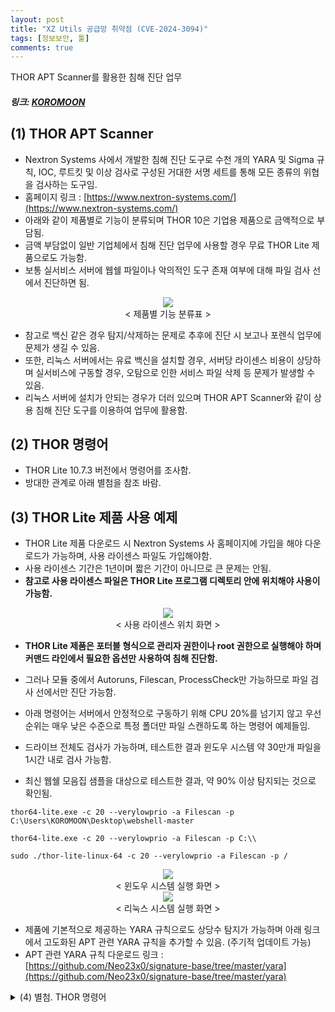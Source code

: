 ```yaml
---
layout: post
title: "XZ Utils 공급망 취약점 (CVE-2024-3094)"
tags: [정보보안, 툴]
comments: true
---
```

THOR APT Scanner를 활용한 침해 진단 업무
##### 링크: [KOROMOON][KOROMOONlink]
[KOROMOONlink]: https://koromoon.blogspot.com/2022/09/thor-apt-scanner.html "Go KOROMOON"

## (1) THOR APT Scanner
- Nextron Systems 사에서 개발한 침해 진단 도구로 수천 개의 YARA 및 Sigma 규칙, IOC, 루트킷 및 이상 검사로 구성된 거대한 서명 세트를 통해 모든 종류의 위협을 검사하는 도구임.
- 홈페이지 링크 : [https://www.nextron-systems.com/](https://www.nextron-systems.com/)
- 아래와 같이 제품별로 기능이 분류되며 THOR 10은 기업용 제품으로 금액적으로 부담됨.
- 금액 부담없이 일반 기업체에서 침해 진단 업무에 사용할 경우 무료 THOR Lite 제품으로도 가능함.
- 보통 실서비스 서버에 웹쉘 파일이나 악의적인 도구 존재 여부에 대해 파일 검사 선에서 진단하면 됨.

<div align="center"><img src="https://blogger.googleusercontent.com/img/b/R29vZ2xl/AVvXsEheekMwbBM5SjT5kiE1M2-jmemMoeiGssaM__pZW5kgcuUCrFghQNEks1uxUx5vBFHt5Rs2pTQC2PlM-h_2xgsRN24yROMwt7v7bv3xBaFM7B2k-m7baVX8d_koPCBMWPV_mUVzOFFC4mYEOYZZG831HMfo9U3J3RI7Lqg-37YDrRLQQx6G9aqWUBaT/w640-h484/%EC%A0%9C%ED%92%88%EB%B3%84%20%EA%B8%B0%EB%8A%A5%20%EB%B6%84%EB%A5%98%ED%91%9C.png"></div>
<div align="center">&lt; 제품별 기능 분류표 &gt;</div>

- 참고로 백신 같은 경우 탐지/삭제하는 문제로 추후에 진단 시 보고나 포렌식 업무에 문제가 생길 수 있음.
- 또한, 리눅스 서버에서는 유료 백신을 설치할 경우, 서버당 라이센스 비용이 상당하며 실서비스에 구동할 경우, 오탐으로 인한 서비스 파일 삭제 등 문제가 발생할 수 있음.
- 리눅스 서버에 설치가 안되는 경우가 더러 있으며 THOR APT Scanner와 같이 상용 침해 진단 도구를 이용하여 업무에 활용함.

## (2) THOR 명령어
- THOR Lite 10.7.3 버전에서 명령어를 조사함.
- 방대한 관계로 아래 별첨을 참조 바람.

## (3) THOR Lite 제품 사용 예제
- THOR Lite 제품 다운로드 시 Nextron Systems 사 홈페이지에 가입을 해야 다운로드가 가능하며, 사용 라이센스 파일도 가입해야함.
- 사용 라이센스 기간은 1년이며 짧은 기간이 아니므로 큰 문제는 안됨.
- **참고로 사용 라이센스 파일은 THOR Lite 프로그램 디렉토리 안에 위치해야 사용이 가능함.**

<div align="center"> <img src="https://blogger.googleusercontent.com/img/b/R29vZ2xl/AVvXsEjzQWZP2aAsAHJTbH3GIfHume4jCSbE05jezOMifdLI-pNZfALITnKnafWnYEYXFbwz88h1nQQDzycYOm7WRc9DA20NSacaSAiIQLCr3St5X2-Suf_1u3C_dxrSpIYCqkMnnlGX2krQNooqQSpTqFJPsn7BdQDUnFyGenxPXZtE30hxd99E14DJD14F/w640-h338/%EC%82%AC%EC%9A%A9%20%EB%9D%BC%EC%9D%B4%EC%84%BC%EC%8A%A4%20%ED%8C%8C%EC%9D%BC%20%EC%9C%84%EC%B9%98%20%ED%99%94%EB%A9%B4_%EA%B0%80%EA%B3%B5.png"></div>

<div align="center">&lt; 사용 라이센스 위치 화면 &gt;</div>

- **THOR Lite 제품은 포터블 형식으로 관리자 권한이나 root 권한으로 실행해야 하며 커맨드 라인에서 필요한 옵션만 사용하여 침해 진단함.**

- 그러나 모듈 중에서 Autoruns, Filescan, ProcessCheck만 가능하므로 파일 검사 선에서만 진단 가능함.

- 아래 명령어는 서버에서 안정적으로 구동하기 위해 CPU 20%를 넘기지 않고 우선순위는 매우 낮은 수준으로 특정 폴더만 파일 스캔하도록 하는 명령어 예제들임.
- 드라이브 전체도 검사가 가능하며, 테스트한 결과 윈도우 시스템 약 30만개 파일을 1시간 내로 검사 가능함.
- 최신 웹쉘 모음집 샘플을 대상으로 테스트한 결과, 약 90% 이상 탐지되는 것으로 확인됨.

`thor64-lite.exe -c 20 --verylowprio -a Filescan -p C:\Users\KOROMOON\Desktop\webshell-master`

`thor64-lite.exe -c 20 --verylowprio -a Filescan -p C:\\`

`sudo ./thor-lite-linux-64 -c 20 --verylowprio -a Filescan -p /`

<div align="center"> <img src="https://blogger.googleusercontent.com/img/b/R29vZ2xl/AVvXsEgggCQA50NZLs3_X-BNJoSSGYcIJYTzCgpGzXdIUGsI-4t9E3oTgOaNkahdnhoRfmdqu6db2QZ3HJlD0U0AOBwxcob-zGPuHi0EKUTDxUKzDBGUmXLtE0nES0uZDpqB-HeI-BYCdEzEPZDTRmn9aMn05bVP2Eomsrk7khrRm0_QqkGMFGt_N6N0VHKt/w640-h274/%EC%9C%88%EB%8F%84%EC%9A%B0%20%EC%8B%9C%EC%8A%A4%ED%85%9C%20%EA%B2%80%EC%82%AC%20%ED%99%94%EB%A9%B4_%EA%B0%80%EA%B3%B5.png"></div>

<div align="center">&lt; 윈도우 시스템 실행 화면 &gt;</div>

<div align="center"><img src="https://blogger.googleusercontent.com/img/b/R29vZ2xl/AVvXsEgPapZRHYG-S8K8I-YzdfhcuD9JRT2Oi7zJ5GUo5GyAOdjvy36Pcvo6X82q3LdUZxu4yfBR4ue23KyT3X-HE_HrUOdGzjSKaYC67U5npJO6L07m_LfskkDPK48ycX8P628EKA2kW6w1tYL7XINyA7oXv1qmFu_aqG9xBIp7omDQ-AMaFP1dyvC_U148/w640-h308/%EB%A6%AC%EB%88%85%EC%8A%A4%20%EC%8B%9C%EC%8A%A4%ED%85%9C%20%EA%B2%80%EC%82%AC%20%ED%99%94%EB%A9%B4_%EA%B0%80%EA%B3%B5.png"></div>
<div align="center">&lt; 리눅스 시스템 실행 화면 &gt</div>

- 제품에 기본적으로 제공하는 YARA 규칙으로도 상당수 탐지가 가능하며 아래 링크에서 고도화된 APT 관련 YARA 규칙을 추가할 수 있음. (주기적 업데이트 가능)
- APT 관련 YARA 규칙 다운로드 링크 : [https://github.com/Neo23x0/signature-base/tree/master/yara](https://github.com/Neo23x0/signature-base/tree/master/yara)

<details><summary>(4) 별첨. THOR 명령어</summary>
`>> thor64-lite.exe --version

  

THOR 10.7.3 (windows, amd64)

Build 11e6727 (2022-07-27 07:33:47)

YARA 4.2.2

PE-Sieve 0.3.3

OpenSSL 1.1.1l

Signature Database 2022/09/01-120047

  

  

>> thor64-lite.exe --fullhelp

  

   ###++++++   ________ ______  ___

   ###++++++  /_  __/ // / __ \/ _ \

   ###   +++   / / / _  / /_/ / , _/

   ###   +++  /_/ /_//_/\____/_/|_|  Lite

   ######+++ 

   ######+++  APT Scanner

  

  

01. 검사 옵션

  -t, --template string              해당 YAML 파일에서 기본 검사 매개변수를 처리함.

      --generate-config              주어진 매개변수에서 YAML 구성을 인쇄하고 종료함.

  -p, --path strings                 특정 파일 경로를 검사함. 이 옵션을 여러 번 지정하여 여러 경로를 정의함.

                                     비재귀 검사의 경우 경로에 ':NOWALK' 를 추가함. (기본값 : 시스템 드라이브만, 기본값 [])

      --allhds                       모든 로컬 하드 드라이브를 검사함. (Windows 시스템만 해당, 기본값 : 시스템 드라이브만)

      --alldrives                    네트워크 드라이브 및 ROM 드라이브를 포함한 모든 로컬 드라이브를 검사함. (기본값 : 시스템 드라이브만)

      --max_file_size uint           확인할 최대 파일 크기임. (더 큰 파일은 무시됨)

                                     이 제한을 늘리면 THOR 툴의 메모리 사용량이 증가함. (기본값 30MB)

      --max_file_size_intense uint   집중 검사를 위한 최대 파일 크기 (사용되지 않음, 기본값 200MB)

      --max_log_lines int            나머지 줄을 건너뛰기 전에 로그 파일을 체크인할 최대 줄 수임. (기본값 1,000,000)

      --max_process_size uint        확인할 최대 프로세스 크기임. (더 큰 프로세스는 무시됨, 기본값 2GB)

      --max_runtime int              최대 실행 시간임.

                                     지정된 시간이 지나면 THOR 툴이 중지됨.

                                     0 은 최대 런타임이 없음을 의미함. (기본값 168 시간)

      --nodoublecheck                다른 THOR 인스턴스가 실행 중인지 확인하지 마십시오.

                                     (예를 들어 여러 탑재 이미지가 단일 시스템에서 동시에 검사되는 Lab 사용 사례, Forensic Lab 라이센스가 필요함)

  -f, --epoch strings                시작 및 종료 날짜 쌍으로 기재하여 공격자 활동이 있는 날짜 범위를 지정함.

                                     이 날짜 사이에 생성/수정된 파일은 추가 점수를 받음. (지정된 시작 날짜 포함, 지정된 종료 날짜 제외)

                                     예제 : - f 2009-10-09 -f 2009-10-10 옵션 표시은 2009-10-09 공격 날짜를 표시함.

                                     (기본값 [])

      --epochscore int               공격자 활동이 있는 날에 생성/수정된 파일이 있을 경우 추가할 점수임.

                                     (--epoch 매개변수 참조, 기본값 35)

      --insecure                     TLS 호스트 확인을 건너뜀. (불안정함)

      --ca strings                   TLS 핸드쉐이크 중 호스트 인증서 확인을 위한 루트 CA 임. (기본값 [])

      --cross-platform               경로 구분자 플랫폼이 있는 IOC 를 독립적으로 적용함.

      --require-admin                관리자 권한 없이 THOR 를 실행하면 즉시 종료됨.

      --follow-symlinks              디렉토리를 가리키는 파일 검사 중에 심볼릭 링크가 발견되면 디렉토리를 검사함.

      --max-recursion-depth uint     검사할 아카이브의 최대 깊이임. (기본값 4)

      --max-nested-objects uint      검사할 아카이브당 최대 파일 수임. (기본값 10,000)

  

  

  

02. 검사 모듈

      --quick                      일부 감지 비용으로 검사 속도를 높이려면 여러 플래그를 활성화하십시오.

                                   이것은 다음과 같음 : --noeventlog --nofirewall --noprofiles --nowebdirscan --nologscan --noevtx --nohotfixes --nomft --lookback 3 --lookback-modules filescan

      --soft                       CPU 및 RAM 집약적인 모듈을 건더뛰고 실행 파일의 압축을 풀지 않고 DoublePulsar 백도어 검사를 수행하지 않으며 최대 CPU 사용량을 70% 로 낮추고 THOR 에 대해 낮은 우선 순위를 설정함.

                                   이 모드는 CPU 코어가 1개이거나 RAM이 1024 MB 미만인 시스템에서 자동으로 활성화됨.

                                   (CPU 및 RAM 집약적인 모듈 : 뮤텍스, 방화벽, 로그온, 네트워크 세션 및 공유, LSA 세션, 열린 파일, 호스트 파일)

      --intense                    soft 모드를 비활성화하고, 덤프 파일 분석, MFT 분석 및 시그마 규칙을 활성화하고, 관련성이 낮은 레지스트리 키를 건너뛰지 않고, 크기에 관계없이 프로세스를 검사하고, 달리 지정하지 않는 한 max_file_size 를 200 MB 로 설정함.

                                   경고 : 이 검사 모드는 시스템 안정성에 영향을 미치는 작업을 수행함. 위험을 감수하지 않는 한 라이브 검사에서 이 모드를 사용하지 마십시오.

      --diff                       각 모듈의 확인 시간을 모듈이 성공적으로 실행된 마지막 시간으로 설정하고 --global-lookback 을 활성화함. (--lookback 참조)

                                   사실상 이것은 마지막 검사 이후에 변경된 요소만 검사됨을 의미함. (ThorDB 가 활성화된 경우에만 작동)

      --lookback int               분석할 지난 날 수를 지정함.

                                   이 시점 이전의 이벤트 로그 항목은 무시됨.

                                   0 은 제한이 없음을 의미함. (기본값 0)

      --global-lookback            Lookback 을 지원하는 모든 모듈에 Lookback 을 적용함. (이벤트로그 뿐만 아니라)

                                   --lookback 및 --lookback-modules 도 참조하십시오.

                                   경고 : 타임스탬프 또는 이와 유사한 안티바이러스 회피 방법으로 인해 요소가 검사되지 않을 수 있음.

      --force-aptdir-lookback      FileScan 모듈의 모든 파일에 조회 응용 프로그램을 시행함.

                                   기본적으로 특히 위험에 처한 디렉토리는 Lookback 값을 무시함.

      --lookback-modules strings   주어진 모듈에 Lookback 을 적용함.

                                   --lookback 및 --modules 도 참조하십시오.

                                   경고 : 타임스탬프 또는 이와 유사한 안티바이러스 회피 방법으로 인해 요소가 검사되지 않을 수 있음.

                                   (기본값 [이벤트로그])

      --lab                        lab 검사 모드는 파일 시스템만 검사하고, 리소스 검사 및 quick 모드를 비활성화하고, intense 모드를 활성화하고, ThorDB 를 비활성하고, IOC 플랫폼을 독립적으로 적용하고, 모든 CPU 코어를 사용함.

                                   이 옵션은 기본적으로 모든 드라이브를 검색하지만 종종 -p 옵션과 함께 사용하여 단일 경로만 검색함.

                                   Forensic Lab 라이센스가 필요함.

      --virtual-map strings        다른 접두사를 사용하도록 찾은 파일 경로를 다시 작성하십시오.

                                   이는 파일의 현재 위치가 원래 위치와 일치하지 않아 참조가 오래되었을 수 있는 마운트된 이미지에 유용할 수 있음.

                                   원래 및 현재 경로를 --virtual-map path/to/current/location:path/to/original/location 으로 지정함.

                                   Windows 시스템에서는 드라이브 이름도 지원됨.

                                   F: 드라이브가 원래 C: 로 사용된 경우 --virtual-map F:C 를 지정함.

                                   Forensic Lab 라이센스가 필요함. (기본값 [])

  

  

03. 리소스 옵션

  -c, --cpulimit float        CPU 사용량을 지정한 설정값(백분율)으로 제한함.

                              최소값은 15%임. (기본값 90)

      --nocpulimit            cpulimit 검사를 비활성화함.

      --nosoft                soft 모드의 자동 활성화를 비활성화함. (--soft 참조)

      --norescontrol          시스템에 리소스가 부족한지 확인하지 마십시오.

                              리소스 부족으로 인해 취소된 검사를 시행하려면 이 옵션을 사용하십시오.

                              (주의해서 사용하세요!)

      --minmem uint           사용 가능한 실제 메모리 양이 지정된 값 아래로 떨어지면 실행 중인 검사을 취소함.

                              (단위 MB, 기본값 50)

      --lowprio               THOR 프로세스의 우선 순위를 더 낮은 수준으로 줄임.

      --verylowprio           THOR 프로세스의 우선 순위를 매우 낮은 수준으로 줄임.

      --nolowprio             soft 모드로 인해 THOR 프로세스의 우선 순위를 더 낮은 수준으로 낮추지 마십시오.

                              (--soft 참조)

      --nolockthread          C 라이브러리에 대한 호출을 주 스레드에 잠그지 마십시오.

                              (메모리 사용량을 희생시키면서 성능을 향상시킬 수 있음)

      --yara-stack-size int   YARA 스택에 대해 이수의 슬롯을 할당함. (기본값 16384)

                              이 제한을 늘리면 더 많은 메모리 오버헤드가 있지만 더 큰 규칙을 사용할 수 있음. (기본값 16384)

      --yara-timeout int      지정된 시간보다 오래 걸리는 YARA 검사를 취소함. (단위 초, 기본값 60)

      --threads uint16        지정된 수량의 THOR 스레드를 병렬로 실행함.

                              Forensic Lab 라이센스가 필요함.

      --bulk-size uint        지정된 수량의 요소를 함께 확인하십시오.

                              예를 들어 로그 라인 또는 레지스트리 항목 (기본값 20MB)

  

  

04. 특수 검사 모드

  -m, --image_file string          주어진 단일 메모리 이미지/덤프 파일만 검사함. (디스크 이미지에는 사용하지 않고 --lab 으로 마운트된 이미지를 검사함)

                                   Forensic Lab 라이센스가 필요함.

      --image-chunk-size uint      지정된 크기의 청크(chunk)로 이미지/덤프 파일을 검사함. (기본값 11MB)

  -r, --restore_directory string   DeepDive 동안 YARA 규칙에 일치하는 PE 파일을 지정된 폴더에 복원함.

      --restore_score int          주어진 값보다 높은 총 일치 점수를 가진 청크(chunk)만 복원함. (기본값 50)

      --dropzone                   특정 디렉토리에 드롭된 모든 파일을 관찰하고 검사함. (-p 옵션과 함께 전달되어야 함)

                                   리소스 검사 및 quick 모드를 비활성화하고 intense 모드를 활성화하고 ThorDB 를 비활성화하고 IOC 플랫폼을 독립적으로 적용함.

                                   Forensic Lab 라이센스가 필요함.

      --dropdelete                 검사 후 드롭 영역에 드롭된 모든 파일을 삭제함.

  

  

05. Thor Thunderstorm 서비스

      --thunderstorm                      특정 포트로 전송된 모든 파일을 감시하고 검사함. (--server-port 참조)

                                          리소스 확인 및 quick 모드를 비활성화하고 intense 모드를 활성화하고 ThorDB 를 비활성화하고 IOC 플랫폼을 독립적으로 적용함.

      --server-upload-dir string          THOR 가 업로드된 파일을 삭제하는 디렉토리의 경로임.

                                          이 경로가 존재하지 않으면 THOR 가 생성을 시도함.

                                          (기본값 : "C:\\Users\\[사용자명]\\AppData\\Local\\Temp\\thor-uploads")

      --server-host string                THOR 서버가 바인딩해야 하는 IP 주소임. (기본값 "127.0.0.1")

      --server-port uint16                THOR 서버가 바인딩해야 하는 TCP 포트임. (기본값 8080)

      --server-cert string                THOR 서버가 사용해야 하는 TLS 인증서임. 비워두면 TLS 가 사용되지 않음.

      --server-key string                 THOR 서버가 사용해야 하는 TLS 인증서의 개인키임. --server-cert 가 지정된 경우 필수임.

      --server-store-samples string       --server-upload-dir 로 지정된 폴더에 샘플을 영구적으로 저장할 지 여부를 설정함.

                                          모든 샘플을 저정하려면 "all" 을 지정하고 경고 또는 알림을 생성한 샘플만 저장하려면 "malicious" 를 지정함. (기본값 "none")

      --server-result-cache-size uint32   비동기 요청의 결과를 임시로 저장하는 데 사용되는 캐시의 크기임.

                                          0 으로 설정하면 캐시가 비활성화되고 비동기 결과가 저장되지 않음. (기본값 250,000)

      --pure-yara                         YARA 서명을 사용하여 파일만 검사함.

                                          (모든 프로그래밍 방식 검사, STIX, Sigma, IOC 및 대부분의 기능 및 모듈 비활성화)

      --sync-only-threads uint16          동기 요청을 위해 지정된 수량의 THOR 스레드를 예약함.

      --force-max-file-size               크기에도 불구하고 일반적으로 검사되는 레지스트리 하이브 또는 로그 파일과 같은 파일에도 최대 파일 크기를 적용함.

  

  

06. 라이센스 검색

      --asgard string           라이센스를 요청해야 하는 ASGARD 서버의 호스트 이름임.

                                (예 : asgard.my-company.internal)

      --asgard-token string     해당 토큰을 사용하여 asgard 서버 라이센스 API 로 인증함.

                                토큰은 ASGARD 의 '다운로드' 똔,ㄴ '라이센스' 섹션에서 찾을 수 있음.

                                ASGARD 2.5 이상이 필요함.

  -q, --license-path string     THOR 라이센스가 포함된 경로임. (기본값은 어플리케이션 디렉토리)

      --portal-key string       해당 API 키를 사용하여 portal.nextron-systems.com 에서 이 호스트에 대한 라이센스를 얻으십시오.

                                이 기능은 호스트 기반 서버/워크스테이션 계약에서만 지원됨.

      --portal-contracts ints   라이센스 생성을 위해 해당 계약을 사용하십시오.

                                계약이 지정되지 않은 경우 포털은 자체적으로 계약을 선택함.

                                --portal-key 참조하십시오. (기본값 [])

      --portal-nonewlic         포털의 기존 라이센스만 사용하십시오.

                                존재하지 않으면 종료함.

                                --portal-key 를 참조하십시오.

  

  

07. 활성 모듈

  

사용 가능한 모듈 : Filescan, Timestomp, DeepDive, EnvCheck, Hosts, LoggedIn, UserDir, Autoruns, Dropzone, Firewall, ProcessCheck, Rootkit, ServiceCheck, Thunderstorm, Users, AtJobs, DNSCache, EtwWatcher, Eventlog, Events, HotfixCheck, LSASessions, MFT, Mutex, NetworkSessions, NetworkShares, Pipes, RegistryChecks, SHIMCache, ScheduledTasks, WMIStartup

  

  -a, --module strings      다음 모듈만 활성화하십시오. (여러 모듈을 -a Module1 -a Module2 ... -a ModuleN 으로 지정, 기본값 [])

      --noprocs             프로세스를 분석하지 마십시오.

      --nofilesystem        파일 시스템을 검사하지 마십시오.

      --noreg               레지스트리를 분석하지 마십시오.

      --nousers             사용자 계정을 분석하지 마십시오.

      --nologons            현재 로그인한 사용자를 표시하지 마십시오.

      --noautoruns          자동 실행 요소를 분석하지 마십시오.

      --noeventlog          이벤트 로그를 분석하지 마십시오.

      --norootkits          루트킷을 검사하지 마십시오.

      --noevents            악성 이벤트를 검사하지 마십시오.

      --nodnscache          로컬 DNS 캐시를 분석하지 마십시오.

      --noenv               환경 변수를 분석하지 마십시오.

      --nohosts             호스트 파일을 분석하지 마십시오.

      --nomutex             악성 뮤텍스를 검사하지 마십시오.

      --notasks             예약된 작업을 검사하지 마십시오.

      --noservices          서비스를 분석하지 마십시오.

      --noprofiles          프로필 디렉토리를 분석하지 마십시오.

      --noatjobs            'at' 도구로 예약된 작업을 분석하지 마십시오.

      --nonetworksessions   네트워크 세션을 분석하지 마십시오.

      --nonetworkshares     네트워크 공유를 분석하지 마십시오.

      --noshimcache         SHIM 캐시 항목을 분석하지 마십시오.

      --nohotfixes          핫픽스(Hotfixes)를 분석하지 마십시오.

      --nowmistartup        WMI 를 사용하여 시작 요소를 분석하지 마십시오.

      --nofirewall          로컬 방화벽을 분석하지 마십시오.

      --nowmi               WMI 기능으로 모든 검사를 비활성화함.

      --nolsasessions       lsa 세션을 분석하지 마십시오.

      --nomft               드라이브의 MFT 를 분석하지 마십시오. (intense 모드가 아닌 경우 기본값)

      --mft                 드라이브의 MFT 를 분석함.

      --nopipes             명명된 파이프를 분석하지 마십시오.

      --noetwwatcher        THOR 런타임 동안 ETW 로그를 분석하지 마십시오.

      --nointegritycheck    Linux 에서 패키지 무결성에 대해 패키지 관리자에게 검사하지 마십시오.

      --timestomp           타임스탬프 감지를 활성화함.

      --notimestomp         타임스탬프 감지를 비활성화함.

  

  

08. 모듈 추가 기능

      --process ints              검사할 프로세스 ID 임.

                                  이 옵션을 여러 번 지정하여 여러 프로세스를 정의함.

                                  (기본값 : 모든 프로세스, 모듈 : Process Check, 기본값 [])

      --dump-procs                의심스럽거나 악의적인 프로세스에 대한 프로세스 덤프를 생성함. (모듈 : ProcessCheck)

      --max-procdumps uint        지정된 최대 수량의 프로세스 덤프를 만듬. (모듈 : ProcessCheck, 기본값 10)

      --procdump-dir string       지정된 디렉토리에 의심스러운 프로세스의 프로세스 덤프를 저장함. (모듈 : ProcessCheck, 기본값 : "%ProgramData%\\thor")

  -n, --eventlog-target strings   특정 이벤트 로그를 검사함.

                                  (예 : 'Security' 또는 'Microsoft-Windows-Sysmon/Operational', 모듈 : Eventlog, 기본값 [])

      --nodoublepulsar            DoublePulsar 백도어를 검사하지 마십시오. (모듈 : Rootkit)

      --full-registry             관련성이 낮은 레지스트리 하이브 키를 건너뛰지 마십시오. (모듈 : Registry)

      --noregwalk                 레지스트리 검사 중에 전체 레지스트리를 검사하지 마십시오.

      --showdeleted               MFT 에서 발견된 삭제된 파일을 'info' 메시지로 표시함.

      --allfiles                  일반적으로 관심이 없는 파일을 포함하여 모든 파일을 검사함.

                                  달리 지정하지 않는 한 --max_file_size 를 200 MB 로 설정함.

      --ads                       모든 파일에 대해 대체 데이터 스트림을 검사함.

  

  

09. 활성 기능

      --nothordb               검사 정보를 보관하기 위해 ThorDB 데이터베이스를 사용하거나 생성하지 마십시오.

      --sigma                  Sigma 서명으로 검사함. (지원 중단됨 : 기본적으로 활성화됨)

      --nosigma                Sigma 서명 비활성화함.

      --dumpscan               메모리 덤프를 검사함.

      --nologscan              로그 파일을 검사하지 마십시오. (.log 확장자 또는 위치로 식별됨)

      --noyara                 YARA 로 검사를 비활성화함.

      --nostix                 STIX 로 검사를 비활성화함.

      --noarchive              아카이브 내용을 검사하지 마십시오.

      --noc2                   알려진 C2 도메인에 대한 검사를 비활성화함.

      --noprochandles          프로세스 핸들을 분석하지 마십시오.

      --noprocconnections      프로세스 연결을 분석하지 마십시오.

      --noamcache              Amcache 파일을분석하지 마십시오.

      --noregistryhive         레지스트리 하이브 파일을 분석하지 마십시오.

      --noexedecompress        포터블(portable) 실행 파일의 압축을 풀고 검사하지 마십시오.

      --nowebdirscan           프로세스 핸들에서 발견된 웹 디렉토리를 분석하지 마십시오.

      --novulnerabilitycheck   시스템의 취약점을 분석하지 마십시오.

      --noprefetch             프리페치(prefetch) 디렉토리를 분석하지 마십시오.

      --nogroupsxml            groups.xml 을 분석하지 마십시오.

      --nowmipersistence       WMI 지속성을 검사하지 마십시오.

      --nolnk                  LNK 파일을 분석하지 마십시오.

      --noknowledgedb          Mac OS 에서 knowledge DB 를 검사하지 마십시오.

      --nower                  .wer 파일을 분석하지 마십시오.

      --noevtx                 EVTX 파일을 분석하지 마십시오.

      --noauthorizedkeys       authorized_keys 파일을 분석하지 마십시오.

      --noimphash              의심스런 EXE 파일의 해시값을 계산하지 마십시오. (Windows 시스템만 해당)

      --c2-in-memory           프로세스 메모리에 C2 IOC 를 적용함. (브라우저 및 기타 프로세스 메모리에서 많은 가용성을 기꺼이 허용하지 않는 한 권장하지 않음)

      --custom-c2-in-memory    프로세스 메모리에 사용자 지정 C2 IOC를 적용함.

      --noeml                  이메일 파서를 비활성화함.

  

  

10. 추가 기능

      --customonly            사용자 정의 서명만 사용 (모든 내부 THOR 서명 및 탐지 비활성화)

      --full-proc-integrity   프로세스 가장(impersonation) 탐지를 위해 --processintegrity 감도를 높임.

                              오탐을 일으킬 가능성이 높지만 실제 위협을 더 잘 탐지함.

      --processintegrity      PE-Sieve 를 실행하여 프로세스 무결성을 확인함. (Windows 시스템만 해당)

  

  

11. 출력 옵션

  -l, --logfile string                                    텍스트 출력을 위한 로그 파일 (기본값 ":hostname:_thor_:time:.txt")

      --htmlfile string                                   HTML 출력을 위한 로그 파일 (기본값 ":hostname:_thor_:time:.html")

      --nolog                                             텍스트 또는 HTML 로그 파일을 생성하지 마십시오.

      --nohtml                                            HTML 보고서 파일을 만들지 마십시오.

      --appendlog                                         덮어쓰기 대신 기존 로그에 텍스트 로그를 추가함.

      --keyval                                            키 값 쌍으로 텍스트 및 HTML 로그 파일의 형식을 지정하여 SIEM 시스템에서 필드 추출을 단순화함. (key='value')

      --json                                              json 보고서 파일을 생성함. (추천하지 않음 : 대신 --jsonfile 를 사용하십시오)

      --jsonfile string[=":hostname:_thor_:time:.json"]   JSON 출력에 대한 로그 파일임.

                                                          값을 지정하지 않으면 기본값은 :hostname:_thor_:time:.json 임.

  -o, --csvfile string                                    최소 점수가 있는 모든 파일에 대해 MD5, 파일 경로, 점수 를 포함하는 CSV 를 생성함. (기본값 ":hostname:_files_md5s.csv")

      --nocsv                                             언급된 모든 파일의 CSV 를 MD5 해시로 작성하지 마십시오. (--csvfile 참조)

      --csvstats                                          (추천하지 않음 : 대신 --stats-file 를 사용하십시오)

      --stats-file string[=":hostname:_stats.csv"]        Generate a CSV file containing the scan summary in a single line. If no value is specified, defaults to :hostname:_stats.csv.

  -e, --rebase-dir string                                 모든 출력 파일이 기록될 출력 디렉토리를 지정함. (기본값 : 현재 작업 디렉토리)

      --suppresspi                                        로컬 데이터 보호 정책을 준수하기 위해 로그 출력에서 모든 개인 정보를 표시하지 않음.

      --eventlog                                          Windows 응용 프로그램(application) 이벤트 로그에 기록함.

  -x, --min int                                           이 점수 이상의 파일만 보고하십시오. (기본값 40)

      --allreasons                                        결과가 위험한 것으로 간주되는 이유를 모두 표시하십시오. (기본값 : 상위 2개 이유만 표시됨)

      --printshim                                         출력에 모든 SHIM 캐시 항목을 'info' 레벨 메시지로 포함함.

      --printamcache                                      출력에 모든 AmCache 캐시 항목을 'info' 레벨 메시지로 포함함.

  -j, --overwrite-hostname string                         로컬 호스트명 값을 정적 값으로 재정의함.

                                                          (Lab 에서 장착된 이미지를 검사할 때 유용함. Forensic Lab 라이센스가 필요함. 기본값 "호스트명")

  -i, --scanid string                                     검사 식별자를 지정함. (검사 ID 를 필터링하는 데 유용하며 고유해야 함)

      --scanid-prefix string                              --scanid 또는 --noscanid가 지정되지 않은 경우 임의의 ID와 연결된 검사 ID의 접두사를 지정하십시오. (기본값 "S-")

      --noscanid                                          지정되지 않은 경우 검사 식별자를 자동으로 생성하지 마십시오.

      --silent                                            명령줄에 아무 것도 인쇄하지 마십시오.

      --cmdjson                                           명령줄 출력 형식을 JSON 으로 지정함.

      --cmdkeyval                                         명령줄 출력에 키-값 쌍을 사용함. (--keyval 참조)

      --encrypt                                           생성된 로그 파일과 MD5 csv 파일을 암호화함.

      --pubkey string                                     지정된 RSA 공개 키를 사용하여 로그 파일 및 csvfile을 암호화함. (--encrypt 참조)

                                                          --pubkey="<key>" 및 --pubkey="<file>" 모두 지원됨.

      --nocolor                                           색상이 지정된 명령줄 출력에 ANSI 이스케이프 시퀀스를 사용하지 마십시오.

      --genid                                             각 로그 메시지에 대한 고유 ID를 인쇄하십시오. 동일한 로그 메시지는 동일한 ID를 갖음.

      --print-rescontrol                                  체크 시 THOR 의 리소스 임계값 및 사용량을 인쇄함.

      --truncate int                                      최대 THOR 값당 길이임. (0 = 잘림 없음, 기본값 2048)

      --registry_depth_print int                          이보다 높은 깊이에서 레지스트리 키를 탐색할 때 정보(info) 메시지를 인쇄하지 마십시오. (기본값 1)

      --utc                                               현지 시간대 대신 UTC 로 타임스탬프를 인쇄함.

      --rfc3339                                           RFC3339 (YYYY-MM-DD'T'HH:mm:ss'Z') 형식으로 타임스탬프를 인쇄함.

      --reduced                                           감소된 출력 모드 - 경고, 경보 및 에러만 인쇄

      --printlicenses                                     모든 라이센스를 명령줄에 인쇄함. (기본값 : 10개의 라이센스만 인쇄됨)

      --local-syslog                                      THOR 이벤트를 로컬 syslog 에 인쇄함.

      --showall                                           해당 규칙이 이미 10번 이상 일치하더라도 인쇄 규칙이 일치함.

      --ascii                                             명령줄 및 로그 파일에 ASCII 가 아닌 문자를 인쇄하지 마십시오.

      --string-context uint                               YARA 일치에서 문자열을 인쇄할 때 일치를 둘러싼 지정한 많은 바이트를 포함하십시오. (기본값 50)

      --include-info-in-html                              

  

  

12. ThorDB

      --dbfile string   thor.db 파일의 위치임. (기본값 "%ProgramData%\\thor\\thor10.db")

      --resumeonly      새 검사을 시작하지 말고 중단된 검사만 완료하십시오.

                        중단된 검사이 없으면 아무 작업도 수행되지 않음.

      --resume          중단된 검사을 나중에 재개할 수 있도록 실행하는 동안 정보를 저장합니다.

이전 검사이 중단된 경우 새 검사을 시작하는 대신 다시 시작하십시오.

  

  

13. Syslog

  -s, --syslog strings        지정된 syslog 서버에 결과물을 씀.

                              형식 : server[:port[:syslogtype[:sockettype]]]

                              지원되는 syslog 유형 : DEFAULT/CEF/JSON/SYSLOGJSON/SYSLOGKV

                              지원되는 socket 유형 : UDP/TCP/TCPTLS

                              예제 : -s syslog1.dom.net, 

                                     -s arcsight.dom.net:514:CEF:UDP, 

                                     -s syslog2:4514:DEFAULT:TCP, 

                                     -s syslog3:514:JSON:TCPTLS

                                     (기본값 [])

      --rfc3164               긴 Syslog 메시지를 1024 바이트로 자름.

      --rfc5424               긴 Syslog 메시지를 2048 바이트로 자름.

      --rfc                   RFC 3164에 따라 엄격한 syslog를 사용하십시오.

                              (단순 호스트 이름, 단축 메시지)

      --maxsysloglength int   Syslog 메시지를 주어진 길이로 자름. (0 은 잘림 없음을 의미함, 기본값 2048)

      --cef_level int         CEF syslogs에 기록할 최소 심각도 수준을 정의함. (Debug=1, Info=3, Notice=4, Error=5, Warning=8, Alarm=10) (기본값 4)

  

  

14. 보고 및 조치

      --notice int              notice 생성되는 최소 점수임. (기본값 40)

      --warning int             warning 생성되는 최소 점수임. (기본값 60)

      --alert int               alert 생성되는 최소 점수임. (기본값 90)

      --action_command string   --action_level 점수보다 높은 점수를 가진 각 파일에 대해 지정된 명령어를 실행함.

      --action_args strings     --action_command를 통해 지정된 명령어에 전달할 인수임.

                                자리 표시자 %filename%, %filepath%, %file%, %ext%, %md5%, %score% 및 %date% 는 실행 시 대체됨. (기본값 [])

      --action_level int        지정된 점수 이상의 파일에 대해서만 --action_command 옵션의 명령어을 실행하십시오. (기본값 40)

      --nofserrors              파일 시스템 오류를 조용히 무시함.

  

  

15. THOR 원격

      --remote strings           대상 호스트 (호스트 집합에 대해 여러 --remote <host> 문 사용, 기본값 [])

      --remote-user string       사용자 이름 (지정하지 않으면 Windows 통합 인증이 사용됨)

      --remote-password string   원격 호스트에 대해 인증하는 데 사용할 암호임.

      --remote-prompt            원격 호스트에 대한 암호를 묻기

      --remote-debug             THOR Remote 의 디버그 모드

      --remote-dir string        지정된 원격 디렉토리에 THOR를 업로드하십시오. (기본값 "C:\\WINDOWS\\TEMP\\thor10-remote")

      --remote-workers int       동시 검사 수 (기본값 25)

      --remote-rate int          검사 시작 사이에 대기할 시간(초)임 (기본값 30)

  

  

16. 의심스러운 파일 자동 수집 (Bifrost)

      --bifrost2Server string   Bifrost 2 검역 서비스를 실행하는 서버임.

                                THOR는 모든 의심스러운 파일을 지정된 서버에 업로드함.

                                이 플래그는 ASGARD 2 에서 THOR 를 호출할 때만 사용할 수 있음.

      --bifrost2Score int       지정된 점수 이상의 모든 파일을 Bifrost 2 검역 서비스로 보냄.

                                이 플래그는 ASGARD 2 에서 THOR 를 호출할 때만 사용할 수 있음. (기본값 60)

  

  

17. 디버깅 및 정보

      --debug              디버깅 출력 표시

      --trace              추적 출력 표시

      --printall           확인된 모든 파일 인쇄 (noisy)

      --print-signatures   THOR 서명 및 IOC 표시 및 종료

      --version            서명 및 소프트웨어 버전 표시 및 종료

  -h, --help               가장 중요한 옵션에 대한 도움말 표시 및 종료

      --fullhelp           모든 옵션에 대한 도움말 표시 및 종료

  

  

18. 사용 예제

빠른 검사을 실행하고 출력 파일을 지정한 위치에 저장함.

thor64-lite.exe --quick -e path\to\outputfiledir

  

syslog 를 통해 파일 출력 및 로그 비활성화함.

thor64-lite.exe -s 10.1.5.14 --nohtml --nolog --nocsv

  

Windows 이벤트 로그의 지난 7일만 검사함.

thor64-lite.exe -a Eventlog --lookback 7

  

네트워크 공유에 로그인함.

thor64-lite.exe --nohtml --nocsv -l \\sys\rep\%COMPUTERNAME%_thor.txt

  

탑재된 이미지를 검사함.

thor64-lite.exe --lab -p G: --virtual-map G:C`
</details>
